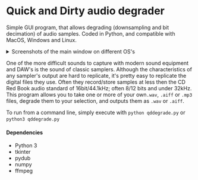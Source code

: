 # Quick and Dirty audio degrader

Simple GUI program, that allows degrading (downsampling and bit decimation) of audio samples. Coded in Python, and compatible with MacOS, Windows and Linux.

<details><summary>Screenshots of the main window on different OS's</summary><blockquote>
  <details><summary>Mac OS</summary>
    <p align="center">
    <img src=".readme_img/ss%20mac.png">
    </p>
  </details>
  <details><summary>Linux</summary>
    <p align="center">
    <img src=".readme_img/ss%20linux.png">
    </p>
  </details>
  <details><summary>Windows</summary>
    <p align="center">
    <img src=".readme_img/ss%20w10.png">
    </p>
  </details>
</blockquote></details>

One of the more difficult sounds to capture with modern sound equipment and DAW's is the sound of classic samplers. Although the characteristics of any sampler's output are hard to replicate, it's pretty easy to replicate the digital files they use. Often they record/store samples at less then the CD Red Book audio standard of 16bit/44.1kHz; often 8/12 bits and under 32kHz. This program allows you to take one or more of your own`.wav`, `.aiff` or `.mp3` files, degrade them to your selection, and outputs them as `.wav` or `.aiff`.

To run from a command line, simply execute with `python qddegrade.py` or `python3 qddegrade.py`

#### Dependencies
- Python 3
- tkinter
- pydub
- numpy
- ffmpeg